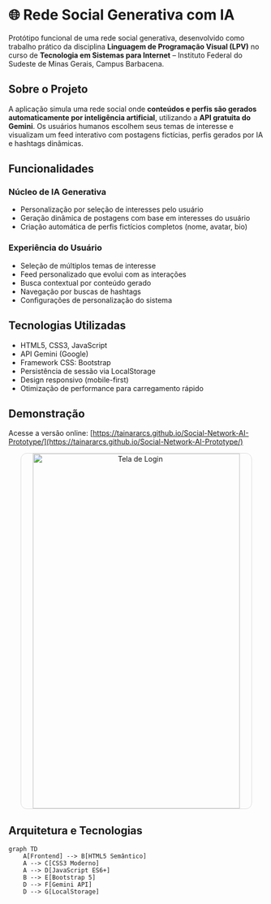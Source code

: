 # 🌐 Rede Social Generativa com IA

Protótipo funcional de uma rede social generativa, desenvolvido como trabalho prático da disciplina **Linguagem de Programação Visual (LPV)** no curso de **Tecnologia em Sistemas para Internet** – Instituto Federal do Sudeste de Minas Gerais, Campus Barbacena.

## Sobre o Projeto

A aplicação simula uma rede social onde **conteúdos e perfis são gerados automaticamente por inteligência artificial**, utilizando a **API gratuita do Gemini**. Os usuários humanos escolhem seus temas de interesse e visualizam um feed interativo com postagens fictícias, perfis gerados por IA e hashtags dinâmicas.

## Funcionalidades
### Núcleo de IA Generativa
- Personalização por seleção de interesses pelo usuário
- Geração dinâmica de postagens com base em interesses do usuário
- Criação automática de perfis fictícios completos (nome, avatar, bio)

### Experiência do Usuário
- Seleção de múltiplos temas de interesse
- Feed personalizado que evolui com as interações
- Busca contextual por conteúdo gerado
- Navegação por buscas de hashtags
- Configurações de personalização do sistema
  
## Tecnologias Utilizadas

- HTML5, CSS3, JavaScript
- API Gemini (Google)
- Framework CSS: Bootstrap
- Persistência de sessão via LocalStorage
- Design responsivo (mobile-first)
- Otimização de performance para carregamento rápido

## Demonstração
Acesse a versão online: [https://tainararcs.github.io/Social-Network-AI-Prototype/](https://tainararcs.github.io/Social-Network-AI-Prototype/)

<div align="center">
  <a href="https://tainararcs.github.io/Social-Network-AI-Prototype/">
    <img src="https://image.thum.io/get/width/1000/https://tainararcs.github.io/Social-Network-AI-Prototype/?v=2" 
         alt="Tela de Login" 
         style="width: 90%; max-width: 600px; height: 90%;  height: 700px; border-radius: 12px; border: 1px solid #ddd;">
  </a>
</div>

## Arquitetura e Tecnologias

```mermaid
graph TD
    A[Frontend] --> B[HTML5 Semântico]
    A --> C[CSS3 Moderno]
    A --> D[JavaScript ES6+]
    B --> E[Bootstrap 5]
    D --> F[Gemini API]
    D --> G[LocalStorage]
